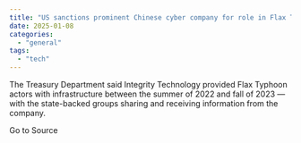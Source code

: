 ```yaml
---
title: "US sanctions prominent Chinese cyber company for role in Flax Typhoon attacks"
date: 2025-01-08
categories: 
  - "general"
tags: 
  - "tech"
---
```


The Treasury Department said Integrity Technology provided Flax Typhoon actors with infrastructure between the summer of 2022 and fall of 2023 — with the state-backed groups sharing and receiving information from the company.

Go to Source
